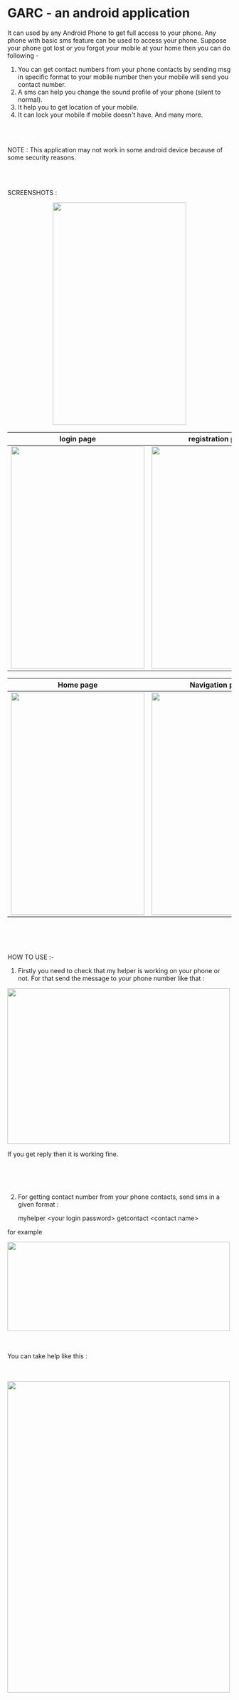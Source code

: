 # GARC - an android application

It can used by any Android Phone to get full access to your phone. Any phone with basic sms feature can be used to access your phone. Suppose your phone got lost or you forgot your mobile at your home then you can do following -

1) You can get contact numbers from your phone contacts by sending msg in specific format to your mobile number then your mobile will send you contact number.
2) A sms can help you change the sound profile of your phone (silent to normal).
3) It help you to get location of your mobile.
4) It can lock your mobile if mobile doesn't have.
And many more.

<br>
<br>

NOTE : This application may not work in some android device because of some security reasons.

<br>
<br>


SCREENSHOTS : 

<p align="center"><img src="https://user-images.githubusercontent.com/38532316/84913169-da96e200-b0d7-11ea-9577-8b505608eba7.png" width="300" height="500"></p>

login page                            |   registration page
:-----------------------------------: | :----------------------------------:
<img src="https://user-images.githubusercontent.com/38532316/84911871-660f7380-b0d6-11ea-9946-e4f3f9deb534.png" width="300" height="500"> | <img src="https://user-images.githubusercontent.com/38532316/84913154-d8348800-b0d7-11ea-8753-82009a23dc27.png" width="300" height="500"> 

Home page                            |   Navigation page
:-----------------------------------: | :----------------------------------:
<img src="https://user-images.githubusercontent.com/38532316/84913191-e1bdf000-b0d7-11ea-8ba7-fc98e877064b.png" width="300" height="500"> | <img src="https://user-images.githubusercontent.com/38532316/84915811-e932c880-b0da-11ea-8007-a50d56952511.png" width="300" height="500"> 


<br>
<br>
<br>


HOW TO USE :-

1) Firstly you need to check that my helper is working on your phone or not. For that send the message to your phone number like that :

<img src="https://user-images.githubusercontent.com/38532316/84916430-b6d59b00-b0db-11ea-9914-19068e6b443b.jpg" width="500" height="350"> 

If you get reply then it is working fine.

<br>
<br>
<br>

2) For getting contact number from your phone contacts, send sms in a given format :
      
      myhelper &lt;your login password> getcontact &lt;contact name>
  
  for example

<img src="https://user-images.githubusercontent.com/38532316/84917577-2304ce80-b0dd-11ea-8b49-20eb01ac4425.png" width="500" height="200"> 

<br>
<br>
<br>

You can take help like this :


<br>
<br>

<img src="https://user-images.githubusercontent.com/38532316/84918561-614ebd80-b0de-11ea-8240-e0ac274d14e1.jpg" width="500" height="700">


